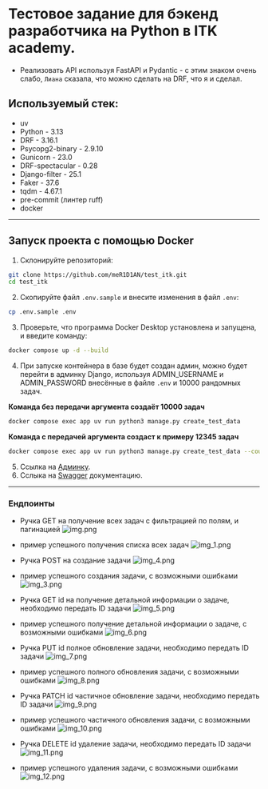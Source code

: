 # Тестовое задание для бэкенд разработчика на Python в ITK academy. 
- Реализовать API используя FastAPI и Pydantic - с этим знаком очень слабо, `Лиана` сказала, что можно сделать на DRF, что я и сделал.

## Используемый стек:
- uv
- Python - 3.13
- DRF - 3.16.1
- Psycopg2-binary - 2.9.10
- Gunicorn - 23.0
- DRF-spectacular - 0.28
- Django-filter - 25.1
- Faker - 37.6 
- tqdm - 4.67.1
- pre-commit (линтер ruff)
- docker
---
## Запуск проекта с помощью Docker
1. Склонируйте репозиторий:
```bash
git clone https://github.com/meR1D1AN/test_itk.git
cd test_itk
```
2. Скопируйте файл `.env.sample` и внесите изменения в файл `.env`:
```bash
cp .env.sample .env
```
3. Проверьте, что программа Docker Desktop установлена и запущена, и введите команду:
```bash
docker compose up -d --build
```
4. При запуске контейнера в базе будет создан админ, можно будет перейти в админку Django, используя ADMIN_USERNAME и ADMIN_PASSWORD внесённые в файле `.env` и 10000 рандомных задач.
  
**Команда без передачи аргумента создаёт 10000 задач**
```bash
docker compose exec app uv run python3 manage.py create_test_data
```
**Команда с передачей аргумента создаст к примеру 12345 задач**
```bash
docker compose exec app uv run python3 manage.py create_test_data --count 12345        
```
5. Ссылка на [Админку](http://localhost/admin).
6. Сслыка на [Swagger](http://localhost/api/v1/docs) документацию.

---
### Ендпоинты
- Ручка GET на получение всех задач с фильтрацией по полям, и пагинацией ![img.png](image_for_readme/img.png)
* пример успешного получения списка всех задач ![img_1.png](image_for_readme/img_1.png)

- Ручка POST на создание задачи ![img_4.png](image_for_readme/img_4.png)
* пример успешного создания задачи, с возможными ошибками ![img_3.png](image_for_readme/img_3.png)

- Ручка GET id на получение детальной информации о задаче, необходимо передать ID задачи ![img_5.png](image_for_readme/img_5.png)
* пример успешного получение детальной информации о задаче, с возможными ошибками ![img_6.png](image_for_readme/img_6.png)

- Ручка PUT id полное обновление задачи, необходимо передать ID задачи ![img_7.png](image_for_readme/img_7.png)
* пример успешного полного обновления задачи, с возможными ошибками ![img_8.png](image_for_readme/img_8.png)

- Ручка PATCH id частичное обновление задачи, необходимо передать ID задачи ![img_9.png](image_for_readme/img_9.png)
* пример успешного частичного обновления задачи, с возможными ошибками ![img_10.png](image_for_readme/img_10.png)

- Ручка DELETE id удаление задачи, необходимо передать ID задачи ![img_11.png](image_for_readme/img_11.png)
* пример успешного удаления задачи, с возможными ошибками ![img_12.png](image_for_readme/img_12.png)
